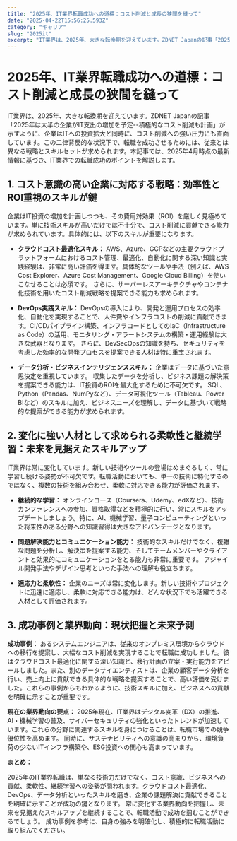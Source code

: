 ```yaml
---
title: "2025年、IT業界転職成功への道標：コスト削減と成長の狭間を縫って"
date: "2025-04-22T15:56:25.593Z"
category: "キャリア"
slug: "2025it"
excerpt: "IT業界は、2025年、大きな転換期を迎えています。ZDNET Japanの記事「2025年は大半の企業がIT支出の増加を予定--積極的なコスト削減も計画」が示すように、企業はITへの投資拡大と同時に、コスト削減への強い圧力にも直面しています。この二律背反的な状況下で、転職を成功させるためには、従来..."
---
```


# 2025年、IT業界転職成功への道標：コスト削減と成長の狭間を縫って

IT業界は、2025年、大きな転換期を迎えています。ZDNET Japanの記事「2025年は大半の企業がIT支出の増加を予定--積極的なコスト削減も計画」が示すように、企業はITへの投資拡大と同時に、コスト削減への強い圧力にも直面しています。この二律背反的な状況下で、転職を成功させるためには、従来とは異なる戦略とスキルセットが求められます。本記事では、2025年4月時点の最新情報に基づき、IT業界での転職成功のポイントを解説します。


## 1. コスト意識の高い企業に対応する戦略：効率性とROI重視のスキルが鍵

企業はIT投資の増加を計画しつつも、その費用対効果（ROI）を厳しく見極めています。単に技術スキルが高いだけでは不十分で、コスト削減に貢献できる能力が求められています。具体的には、以下のスキルが重要になります。

* **クラウドコスト最適化スキル：** AWS、Azure、GCPなどの主要クラウドプラットフォームにおけるコスト管理、最適化、自動化に関する深い知識と実践経験は、非常に高い評価を得ます。具体的なツールや手法（例えば、AWS Cost Explorer、Azure Cost Management、Google Cloud Billing）を使いこなせることは必須です。  さらに、サーバーレスアーキテクチャやコンテナ化技術を用いたコスト削減戦略を提案できる能力も求められます。

* **DevOps実践スキル：** DevOpsの導入により、開発と運用プロセスの効率化、自動化を実現することで、人件費やインフラコストの削減に貢献できます。CI/CDパイプライン構築、インフラコードとしてのIaC（Infrastructure as Code）の活用、モニタリング・アラートシステムの構築・運用経験は大きな武器となります。  さらに、DevSecOpsの知識を持ち、セキュリティを考慮した効率的な開発プロセスを提案できる人材は特に重宝されます。

* **データ分析・ビジネスインテリジェンススキル：**  企業はデータに基づいた意思決定を重視しています。  収集したデータを分析し、ビジネス課題の解決策を提案できる能力は、IT投資のROIを最大化するために不可欠です。  SQL、Python（Pandas、NumPyなど）、データ可視化ツール（Tableau、Power BIなど）のスキルに加え、ビジネスニーズを理解し、データに基づいて戦略的な提案ができる能力が求められます。


## 2.  変化に強い人材として求められる柔軟性と継続学習：未来を見据えたスキルアップ

IT業界は常に変化しています。新しい技術やツールの登場はめまぐるしく、常に学習し続ける姿勢が不可欠です。転職活動においても、単一の技術に特化するのではなく、複数の技術を組み合わせ、柔軟に対応できる能力が評価されます。

* **継続的な学習：** オンラインコース（Coursera、Udemy、edXなど）、技術カンファレンスへの参加、資格取得などを積極的に行い、常にスキルをアップデートしましょう。特に、AI、機械学習、量子コンピューティングといった将来性のある分野への知識習得は大きなアドバンテージとなります。

* **問題解決能力とコミュニケーション能力：** 技術的なスキルだけでなく、複雑な問題を分析し、解決策を提案する能力、そしてチームメンバーやクライアントと効果的にコミュニケーションをとる能力も非常に重要です。  アジャイル開発手法やデザイン思考といった手法への理解も役立ちます。

* **適応力と柔軟性：**  企業のニーズは常に変化します。新しい技術やプロジェクトに迅速に適応し、柔軟に対応できる能力は、どんな状況下でも活躍できる人材として評価されます。


## 3. 成功事例と業界動向：現状把握と未来予測

**成功事例：**  あるシステムエンジニアは、従来のオンプレミス環境からクラウドへの移行を提案し、大幅なコスト削減を実現することで転職に成功しました。彼はクラウドコスト最適化に関する深い知識と、移行計画の立案・実行能力をアピールしました。また、別のデータサイエンティストは、企業の顧客データ分析を行い、売上向上に貢献できる具体的な戦略を提案することで、高い評価を受けました。これらの事例からもわかるように、技術スキルに加え、ビジネスへの貢献を明確に示すことが重要です。


**現在の業界動向の要点：**  2025年現在、IT業界はデジタル変革（DX）の推進、AI・機械学習の普及、サイバーセキュリティの強化といったトレンドが加速しています。これらの分野に関連するスキルを身につけることは、転職市場での競争優位性を高めます。  同時に、サステナビリティへの意識の高まりから、環境負荷の少ないITインフラ構築や、ESG投資への関心も高まっています。


**まとめ：**

2025年のIT業界転職は、単なる技術力だけでなく、コスト意識、ビジネスへの貢献、柔軟性、継続学習への姿勢が問われます。クラウドコスト最適化、DevOps、データ分析といったスキルを磨き、企業の課題解決に貢献できることを明確に示すことが成功の鍵となります。  常に変化する業界動向を把握し、未来を見据えたスキルアップを継続することで、転職活動で成功を掴むことができるでしょう。  成功事例を参考に、自身の強みを明確化し、積極的に転職活動に取り組んでください。
